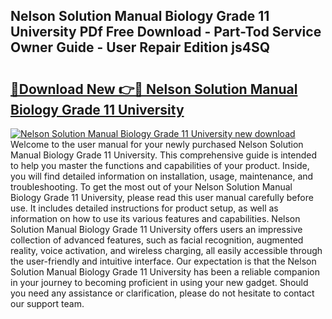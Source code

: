 ## Nelson Solution Manual Biology Grade 11 University PDf Free Download - Part-Tod Service Owner Guide - User Repair Edition js4SQ

# <h2><a href="http://bc63462.oget.top/?id=Nelson+Solution+Manual+Biology+Grade+11+University">🔗Download New 👉🔴 Nelson Solution Manual Biology Grade 11 University</a></h2>

[![Nelson Solution Manual Biology Grade 11 University new download](https://i.imgur.com/5g1atiW.png)](http://bc63462.oget.top/?id=Nelson+Solution+Manual+Biology+Grade+11+University)
Welcome to the user manual for your newly purchased Nelson Solution Manual Biology Grade 11 University. This comprehensive guide is intended to help you master the functions and capabilities of your product. Inside, you will find detailed information on installation, usage, maintenance, and troubleshooting. To get the most out of your Nelson Solution Manual Biology Grade 11 University, please read this user manual carefully before use. It includes detailed instructions for product setup, as well as information on how to use its various features and capabilities. Nelson Solution Manual Biology Grade 11 University offers users an impressive collection of advanced features, such as facial recognition, augmented reality, voice activation, and wireless charging, all easily accessible through the user-friendly and intuitive interface. Our expectation is that the Nelson Solution Manual Biology Grade 11 University has been a reliable companion in your journey to becoming proficient in using your new gadget. Should you need any assistance or clarification, please do not hesitate to contact our support team.
